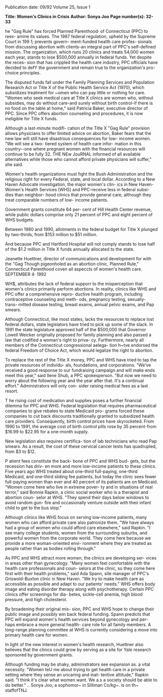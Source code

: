 Publication date: 09/92
Volume 25, Issue 1

**Title: Women's Clinics in Crisis**
**Author: Sonya Joo**
**Page number(s): 32-33**

he "Gag Rule" has forced 
Planned Parenthood· of 
Connecticut (PPC) to reex-
amine its values. The 1987 federal 
regulation, upheld by the Supreme 
Court in 199 1; prevents govern-
ment-funded health care profes-
sionals from discussing abortion 
with clients-an integral part of 
PPC's self-defined mission. The 
organization, which runs 20 clinics 
and treats 54,000 women each year, 
stands to lose $500,000 annually in 
federal funds. Yet despite the reces-
sion that has crippled the health 
care industry, PPC officials have 
decided to defY the government and 
remain true to the organization's 
pro-choice principles. 

The disputed funds fall under 
the Family Planning Services and 
Population Research Act or Title X 
of the Public Health Service Act 
(1970), which subsidizes treatment 
for ~omen who can pay little or 
nothing for care. "Women who 
seek medical care at Title X clinics 
are women who, without subsidies, 
may do without care-and surely 
without birth control-if there is 
no food on the table at home," said 
Patricia Baker, executive director of 
PPC. Since PPC offers abortion 
counseling and procedures, it is 
now ineligible for Title X funds. 

Although a last-minute modifi-
cation of the Title X "Gag Rule" 
provision allows physicians to offer 
limited advice on abortion, Baker 
fears that the new law will still have 
disastrous consequences for low-
income women. "We will see a two-
tiered system of health care infor-
mation in this country--one where 
pregnant women with the financial 
resources will continue to be fully 
32. THE N£w JouRNAL 
informed of all available alternatives 
while those who cannot afford private 
physicians will suffer," she said. 

Women's health organizations 
must fight the Bush Administration 
and the religious 
right 
for 
every 
Federal, state, and 
local 
dollar. 
According to a New 
Haven 
Advocate 
investigation, the 
major women's clin-
ics in New Haven-
Women's 
Health 
Services 
(WHS) 
and PPC-receive 
less in federal subsi-
dies than neighbor-
hood clinics that 
provide 
general 
care, although they 
treat comparable 
numbers of low-
income patients. 

Government grants 
constitute 64 per-
cent of Hill Health 
Center 
revenue, 
while public dollars 
comprise only 21 
percent of PPC and 
eight percent of 
WHS 
budgets. 

Between 1980 and 
1990, allotments in 
the federal budget 
for Title X plunged 
by two-thirds, from 
$153 million to $51 
million. 

And 
because PPC and 
Hartford Hospital 
will not comply 
stands to lose half of the $1.2 million 
in Title X funds annually allocated to 
the state. 

Jeanette Huettner, director of 
communications and development for 
with 
the 
"Gag Though pigeonholed as an abortion clinic, Planned 
Rule," Connecticut Parenthood coven ail aspeccts of women's health care. 
SEPTEMBER 4· 1992 


WH$, attributes the lack of federal 
supporr to the misperception that 
women's clinics primarily perform 
abortions. In reality, clinics like WHS 
and PPC offer a comprehensive repro-
ductive health program, including 
contraceptive counseling and meth-
ods, pregnancy testing, sexually- trans-
mitted disease testing, breast exams, 
annual pelvic exams, and Pap smears. 

Although Connecticut, like most 
states, lacks the resources to replace 
lost federal dollars, state legislators 
have tried to pick up some of the slack. 
In 1991 the state legislature approved 
half of the $500,000 that Governor 
Lowell Weicker originally proposed for 
family planning and also passed a law 
that codified a woman's right to priva-
cy. Furthermore, nearly all members of 
the Connecticut congressional aelega-
tion 
h~tve endorsed the federal 
Freedom of Choice Act, which would 
legalize the right to abortion. 

To replace the rest of the Title X 
money, PPC and WHS have tried to 
tap the private resources of individu-
als, foundations, and corporations. 
"We've received a good response to our 
fundraising campaign and will make 
ends meet this year," said Ilene Shub, a 
PPC spokesperson. "But now we need 
to worry about the following year and 
the year after that. It's a continual 
effort." Administrators will only con-
sider raising medical fees as a last 
resort. 

T
he rising cost of medication 
and supplies poses a further 
financial dilemma for PPC 
and WHS. Federal legislation that 
requires pharmaceutical companies to 
give rebates to state Medicaid pro-
grams forced these companies to cut 
back discounts traditionally granted 
to subsidized health care providers. 
Consequently, birth control prices 
have skyrocketed. From 1990 to 
1991, the average cost of birth control 
pills rose by 35 percent-from $16.99 
to $22.95 for a one-month supply. 

New legislation also requires certifica-
tion of lab technicians who read Pap 
smears. As a result, the cost of these 
cervical cancer tests has quadrupled, 
from $3 to $12. 

P
atient fees constitute the back-
bone of PPC and WHS bud-
gets, but the recession has driv-
en more and more low-income 
patients to these clinics. Five years 
ago WHS treated about one-third 
full-paying, one-third Medicaid, and 
one-third sliding fee patients, but 
today the clinic sees fewer full-paying 
women than ever and 40 percent of its 
patients are on Medicaid. "Women 
come here who live in extreme pover-
ty and in situations of real terror," said 
Bonnie Rapkin, a clinic social worker 
who is a therapist and abortion coun-
selor at WHS. "They spend their days 
below windows to avoid random gun-
fire and occasionally venture outside 
with their infant child to get to the 
bus stop." 

Although clinics like WHS focus 
on serving low-income patients, many 
women who can afford private care 
also patronize them. "We have always 
had a group of women who could 
afford care elsewhere," said Rapkin. "I 
see many college students, women 
from the surrounding suburbs, and 
powerful women from the corporate 
world. They come here because we 
provide a more woman-oriented envi-
ronment where they are treated as 
people rather than as bodies rolling 
through." 

As PPC and WHS attract more 
women, the clinics are developing ser-
vices in areas other than gynecology. 
"Many women feel comfortable with 
the health care professionals and coun-
selors at the clinic, so they come here 
first with their health problems," said 
Ada Spann, site manager of PPC's 
Griswold-Buxton clinic in New 
Haven. "We try to make health care as 
accessible as possible and adapt to our 
patients' needs." WHS offers body 
image and eating disorder therapy 
along with psychotherapy. Certain 
PPC clinics offer screenings for dia-
betes, sickle-cell anemia, high blood 
pressure, and high cholesterol. 

By broadening their original mis-
sion, PPC and WHS hope to change 
their public image and possibly win 
back federal funding. Spann predicts 
that PPC will expand women's health 
services beyond gynecology and per-
haps embrace a more general health-
care role for all family members. A 
long-range planning committee at 
WHS is currently considering a move 
into primary health care for women. 

In light of the new interest in women's 
health research, Huettner also believes 
that the clinics could grow by serving 
as a site for Yale research sponsored by 
government grants. 

Although funding may be shaky, 
administrators see expansion as. a vital 
necessity. "Women teU me about trying 
to get health care in a private setting 
where they sense an uncaring and inat-
tentive attitude," Rapkin said. "I think 
it's clear what women want. We a.s a 
society should be able to do better." .. 
Sonya Joo, a sophomor~ in Silliman 
Co/kg~. is on th~ staffofTNJ.